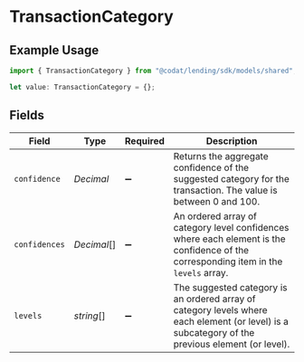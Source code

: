# TransactionCategory

## Example Usage

```typescript
import { TransactionCategory } from "@codat/lending/sdk/models/shared";

let value: TransactionCategory = {};
```

## Fields

| Field                                                                                                                                            | Type                                                                                                                                             | Required                                                                                                                                         | Description                                                                                                                                      |
| ------------------------------------------------------------------------------------------------------------------------------------------------ | ------------------------------------------------------------------------------------------------------------------------------------------------ | ------------------------------------------------------------------------------------------------------------------------------------------------ | ------------------------------------------------------------------------------------------------------------------------------------------------ |
| `confidence`                                                                                                                                     | *Decimal*                                                                                                                                        | :heavy_minus_sign:                                                                                                                               | Returns the aggregate confidence of the suggested category for the transaction. The value is between 0 and 100.                                  |
| `confidences`                                                                                                                                    | *Decimal*[]                                                                                                                                      | :heavy_minus_sign:                                                                                                                               | An ordered array of category level confidences where each element is the confidence of the corresponding item in the `levels` array.             |
| `levels`                                                                                                                                         | *string*[]                                                                                                                                       | :heavy_minus_sign:                                                                                                                               | The suggested category is an ordered array of category levels where each element (or level) is a subcategory of the previous element (or level). |